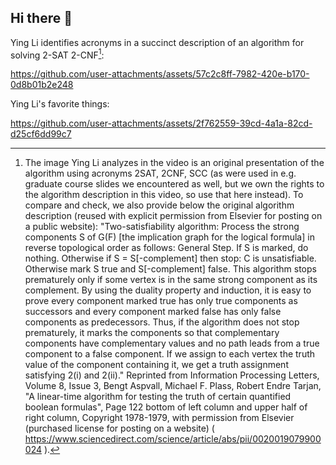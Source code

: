 ## Hi there 👋

Ying Li identifies acronyms in a succinct description of an algorithm for solving 2-SAT 2-CNF[^1]:

https://github.com/user-attachments/assets/57c2c8ff-7982-420e-b170-0d8b01b2e248

Ying Li's favorite things:

https://github.com/user-attachments/assets/2f762559-39cd-4a1a-82cd-d25cf6dd99c7

[^1]: The image Ying Li analyzes in the video is an original presentation of the algorithm using acronyms 2SAT, 2CNF, SCC (as were used in e.g. graduate course slides we encountered as well, but we own the rights to the algorithm description in this video, so use that here instead). To compare and check, we also provide below the original algorithm description (reused with explicit permission from Elsevier for posting on a public website):
"Two-satisfiability algorithm: Process the strong components S of G(F) [the implication graph for the logical formula] in reverse topological order as
follows: General Step. If S is marked, do nothing. Otherwise if S = S[-complement] then stop: C is unsatisfiable. Otherwise
mark S true and S[-complement] false.  This algorithm stops prematurely only if some
vertex is in the same strong component as its complement. By using the duality property and induction, it is easy to prove every component marked true has only true components as successors and every component marked false has only false components as predecessors. Thus, if the algorithm does not stop prematurely, it marks the components so that complementary components have complementary values and no path leads from a true component to a false component. If we assign to each vertex the truth value of the component containing it, we get a truth
assignment satisfying 2(i) and 2(ii)." Reprinted from Information Processing Letters, Volume 8, Issue 3, Bengt Aspvall, Michael F. Plass, Robert Endre Tarjan, "A linear-time algorithm for testing the truth of certain quantified boolean formulas", Page 122 bottom of left column and upper half of right column, Copyright 1978-1979, with permission from
Elsevier (purchased license for posting on a website) ( https://www.sciencedirect.com/science/article/abs/pii/0020019079900024 ).
